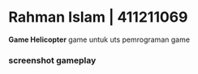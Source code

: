 # Rahman Islam | 411211069
<b>Game Helicopter</b> 
game untuk uts pemrograman game 
### screenshot gameplay
